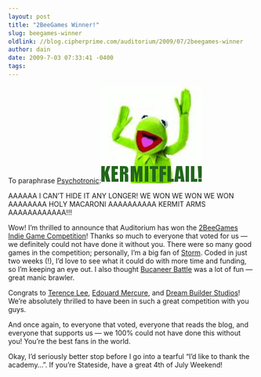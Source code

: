 ```yaml
---
layout: post
title: "2BeeGames Winner!"
slug: beegames-winner
oldlink: //blog.cipherprime.com/auditorium/2009/07/2beegames-winner
author: dain
date: 2009-7-03 07:33:41 -0400
tags: 
---
```


To paraphrase [Psychotronic](http://jayisgames.com/archives/2009/02/auditorium.php):[![](/img/blog/kermit-flail.gif "kermit-flail")](/img/blog/kermit-flail.gif)

AAAAAA I CAN’T HIDE IT ANY LONGER! WE WON WE WON WE WON AAAAAAAA HOLY MACARONI AAAAAAAAAA KERMIT ARMS AAAAAAAAAAAA!!!

Wow! I’m thrilled to announce that Auditorium has won the [2BeeGames Indie Game Competition](http://www.2beegames.com/)! Thanks so much to everyone that voted for us — we definitely could not have done it without you. There were so many good games in the competition; personally, I’m a big fan of [Storm](http://blog.anachronology.com/2009/05/done.html). Coded in just two weeks (!), I’d love to see what it could do with more time and funding, so I’m keeping an eye out. I also thought [Bucaneer Battle](http://www.bomtoons.com/playgame.php?id=38) was a lot of fun — great manic brawler.

Congrats to [Terence Lee](http://www.youtube.com/watch?v=-xt_AOs4d6o), [Edouard Mercure](http://www.edm-games.com/), and [Dream Builder Studios](http://www.dreambuilderstudios.net/)! We’re absolutely thrilled to have been in such a great competition with you guys.

And once again, to everyone that voted, everyone that reads the blog, and everyone that supports us — we 100% could not have done this without you! You’re the best fans in the world.

Okay, I’d seriously better stop before I go into a tearful “I’d like to thank the academy…”. If you’re Stateside, have a great 4th of July Weekend!
